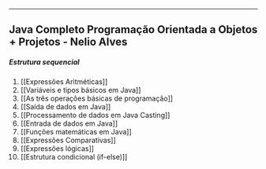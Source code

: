 ___


## Java Completo Programação Orientada a Objetos + Projetos - Nelio Alves

##### Estrutura sequencial
1. [[Expressões Aritméticas]]
2. [[Variáveis e tipos básicos em Java]]
3. [[As três operações básicas de programação]]
4. [[Saída de dados em Java]]
5. [[Processamento de dados em Java Casting]]
6. [[Entrada de dados em Java]]
7. [[Funções matemáticas em Java]]
8. [[Expressões Comparativas]]
9. [[Expressões lógicas]]
10. [[Estrutura condicional (if-else)]]

